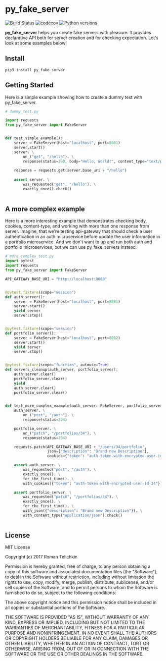 # py_fake_server
[![Build Status](https://travis-ci.org/Telichkin/py_fake_server.svg?branch=master)](https://travis-ci.org/Telichkin/py_fake_server)
[![codecov](https://codecov.io/gh/Telichkin/py_fake_server/branch/master/graph/badge.svg)](https://codecov.io/gh/Telichkin/py_fake_server)
[![Python versions](https://img.shields.io/pypi/pyversions/py_fake_server.svg)](https://pypi.python.org/pypi/py_fake_server)

**py_fake_server** helps you create fake servers with pleasure. It provides
declarative API both for server creation and for checking expectation.
Let's look at some examples below!


## Install
`pip3 install py_fake_server`


## Getting Started

Here is a simple example showing how to create a dummy test with py_fake_server.

```python
# dummy_test.py

import requests
from py_fake_server import FakeServer


def test_simple_example():
    server = FakeServer(host="localhost", port=8081)
    server.start()
    server. \
        on_("get", "/hello"). \
        response(status=200, body="Hello, World!", content_type="text/plain")
    
    response = requests.get(server.base_uri + "/hello")
    
    assert server. \
        was_requested("get", "/hello"). \
        exactly_once().check()
        
```


## A more complex example

Here is a more interesting example that demonstrates checking body, cookies, content-type, and working with more than one response from server. Imagine, that we're testing api-gateway that should check a user authentication in an auth microservice before update the user information in a portfolio microservice. And we don't want to up and run both auth and portfolio microservices, but we can use py_fake_servers instead.

```python
# more_complex_test.py
import pytest
import requests
from py_fake_server import FakeServer

API_GATEWAY_BASE_URI = "http://localhost:8080"


@pytest.fixture(scope="session")
def auth_server():
    server = FakeServer(host="localhost", port=8081)
    server.start()
    yield server
    server.stop()


@pytest.fixture(scope="session")
def portfolio_server():
    server = FakeServer(host="localhost", port=8082)
    server.start()
    yield server
    server.stop()


@pytest.fixture(scope="function", autouse=True)
def servers_cleanup(auth_server, portfolio_server):
    auth_server.clear()
    portfolio_server.clear()
    yield
    auth_server.clear()
    portfolio_server.clear()


def test_more_complex_example(auth_server: FakeServer, portfolio_server: FakeServer):
    auth_server. \
        on_("post", "/auth"). \
        response(status=204)

    portfolio_server. \
        on_("patch", "/portfolios/34"). \
        response(status=204)

    requests.patch(API_GATEWAY_BASE_URI + "/users/34/portfolio",
                   json={"description": "Brand new Description"},
                   cookies={"token": "auth-token-with-encrypted-user-id-34"})

    assert auth_server. \
        was_requested("post", "/auth"). \
        exactly_once(). \
        for_the_first_time(). \
        with_cookies({"token": "auth-token-with-encrypted-user-id-34"}).check()

    assert portfolio_server. \
        was_requested("patch", "/portfolios/34"). \
        exactly_once(). \
        for_the_first_time(). \
        with_json({"description": "Brand new Description"}). \
        with_content_type("application/json").check()
        
```


## License
MIT License

Copyright (c) 2017 Roman Telichkin

Permission is hereby granted, free of charge, to any person obtaining a copy
of this software and associated documentation files (the "Software"), to deal
in the Software without restriction, including without limitation the rights
to use, copy, modify, merge, publish, distribute, sublicense, and/or sell
copies of the Software, and to permit persons to whom the Software is
furnished to do so, subject to the following conditions:

The above copyright notice and this permission notice shall be included in all
copies or substantial portions of the Software.

THE SOFTWARE IS PROVIDED "AS IS", WITHOUT WARRANTY OF ANY KIND, EXPRESS OR
IMPLIED, INCLUDING BUT NOT LIMITED TO THE WARRANTIES OF MERCHANTABILITY,
FITNESS FOR A PARTICULAR PURPOSE AND NONINFRINGEMENT. IN NO EVENT SHALL THE
AUTHORS OR COPYRIGHT HOLDERS BE LIABLE FOR ANY CLAIM, DAMAGES OR OTHER
LIABILITY, WHETHER IN AN ACTION OF CONTRACT, TORT OR OTHERWISE, ARISING FROM,
OUT OF OR IN CONNECTION WITH THE SOFTWARE OR THE USE OR OTHER DEALINGS IN THE
SOFTWARE.
